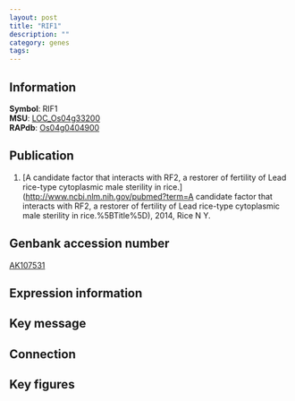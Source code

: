 ```yaml
---
layout: post
title: "RIF1"
description: ""
category: genes
tags: 
---
```


## Information
__Symbol__: RIF1  
__MSU__: [LOC_Os04g33200](http://rice.plantbiology.msu.edu/cgi-bin/ORF_infopage.cgi?orf=LOC_Os04g33200)  
__RAPdb__: [Os04g0404900](http://rapdb.dna.affrc.go.jp/viewer/gbrowse_details/irgsp1?name=Os04g0404900)  

## Publication
1. [A candidate factor that interacts with RF2, a restorer of fertility of Lead rice-type cytoplasmic male sterility in rice.](http://www.ncbi.nlm.nih.gov/pubmed?term=A candidate factor that interacts with RF2, a restorer of fertility of Lead rice-type cytoplasmic male sterility in rice.%5BTitle%5D), 2014, Rice N Y.

## Genbank accession number
[AK107531](http://www.ncbi.nlm.nih.gov/nuccore/AK107531)  

## Expression information

## Key message

## Connection

## Key figures


